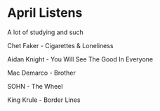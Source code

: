 # April Listens

A lot of studying and such

Chet Faker - Cigarettes & Loneliness

Aidan Knight - You Will See The Good In Everyone

Mac Demarco - Brother

SOHN - The Wheel

King Krule - Border Lines
